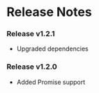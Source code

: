 # Release Notes

### Release v1.2.1

- Upgraded dependencies

### Release v1.2.0

- Added Promise support